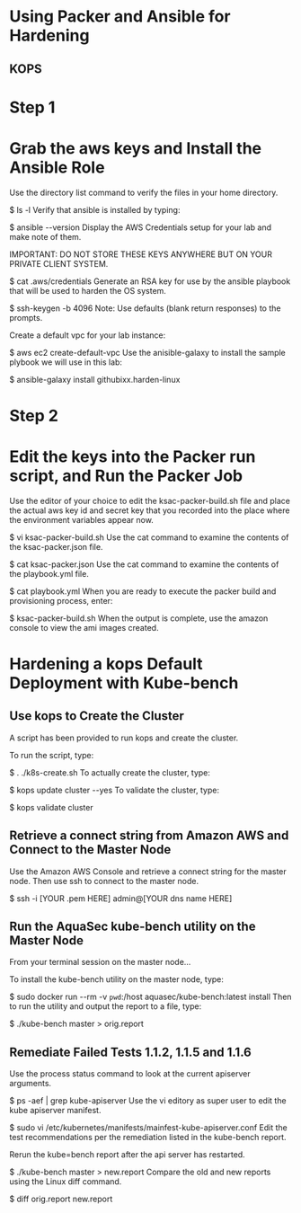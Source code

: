 # Using Packer and Ansible for Hardening

## KOPS 

# Step 1

# Grab the aws keys and Install the Ansible Role

Use the directory list command to verify the files in your home directory.

$ ls -l
Verify that ansible is installed by typing:

$ ansible --version
Display the AWS Credentials setup for your lab and make note of them.

IMPORTANT: DO NOT STORE THESE KEYS ANYWHERE BUT ON YOUR PRIVATE CLIENT SYSTEM.

$ cat .aws/credentials
Generate an RSA key for use by the ansible playbook that will be used to harden the OS system.

$ ssh-keygen -b 4096
Note: Use defaults (blank return responses) to the prompts.

Create a default vpc for your lab instance:

$ aws ec2 create-default-vpc
Use the anisible-galaxy to install the sample plybook we will use in this lab:

$ ansible-galaxy install githubixx.harden-linux


# Step 2 
# Edit the keys into the Packer run script, and Run the Packer Job

Use the editor of your choice to edit the ksac-packer-build.sh file and place the actual aws key id and secret key that you recorded into the place where the environment variables appear now.

$ vi ksac-packer-build.sh
Use the cat command to examine the contents of the ksac-packer.json file.

$ cat ksac-packer.json
Use the cat command to examine the contents of the playbook.yml file.

$ cat playbook.yml
When you are ready to execute the packer build and provisioning process, enter:

$ ksac-packer-build.sh
When the output is complete, use the amazon console to view the ami images created.



# Hardening a kops Default Deployment with Kube-bench
## Use kops to Create the Cluster

A script has been provided to run kops and create the cluster.

To run the script, type:

$ . ./k8s-create.sh
To actually create the cluster, type:

$ kops update cluster --yes
To validate the cluster, type:

$ kops validate cluster

## Retrieve a connect string from Amazon AWS and Connect to the Master Node
Use the Amazon AWS Console and retrieve a connect string for the master node. Then use ssh to connect to the master node.

$ ssh -i [YOUR .pem HERE] admin@[YOUR dns name HERE]

## Run the AquaSec kube-bench utility on the Master Node
From your terminal session on the master node...

To install the kube-bench utility on the master node, type:

$ sudo docker run --rm -v `pwd`:/host aquasec/kube-bench:latest install
Then to run the utility and output the report to a file, type:

$ ./kube-bench master > orig.report

## Remediate Failed Tests 1.1.2, 1.1.5 and 1.1.6
Use the process status command to look at the current apiserver arguments.

$ ps -aef | grep kube-apiserver
Use the vi editory as super user to edit the kube apiserver manifest.

$ sudo vi /etc/kubernetes/manifests/mainfest-kube-apiserver.conf
Edit the test recommendations per the remediation listed in the kube-bench report.

Rerun the kube=bench report after the api server has restarted.

$ ./kube-bench master > new.report
Compare the old and new reports using the Linux diff command.

$ diff orig.report new.report





